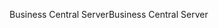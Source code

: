 <span data-ttu-id="0ecb4-101">Business Central Server</span><span class="sxs-lookup"><span data-stu-id="0ecb4-101">Business Central Server</span></span>